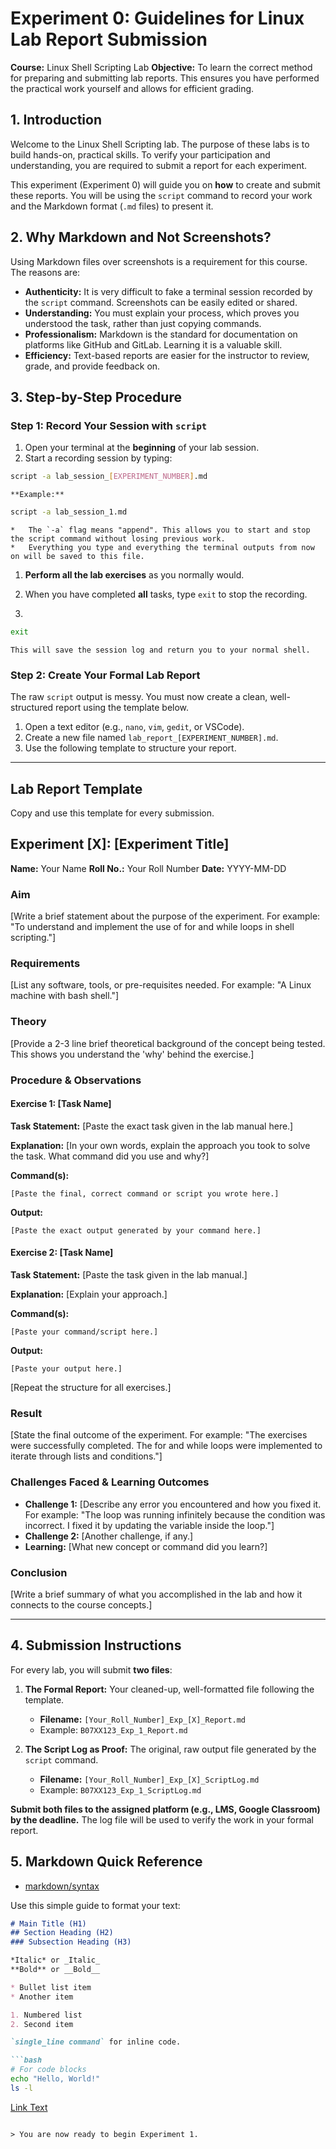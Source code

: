 # Experiment 0: Guidelines for Linux Lab Report Submission

**Course:** Linux Shell Scripting Lab
**Objective:** To learn the correct method for preparing and submitting lab reports. This ensures you have performed the practical work yourself and allows for efficient grading.

## 1. Introduction

Welcome to the Linux Shell Scripting lab. The purpose of these labs is to build hands-on, practical skills. To verify your participation and understanding, you are required to submit a report for each experiment.

This experiment (Experiment 0) will guide you on **how** to create and submit these reports. You will be using the `script` command to record your work and the Markdown format (`.md` files) to present it.

## 2. Why Markdown and Not Screenshots?

Using Markdown files over screenshots is a requirement for this course. The reasons are:

*   **Authenticity:** It is very difficult to fake a terminal session recorded by the `script` command. Screenshots can be easily edited or shared.
*   **Understanding:** You must explain your process, which proves you understood the task, rather than just copying commands.
*   **Professionalism:** Markdown is the standard for documentation on platforms like GitHub and GitLab. Learning it is a valuable skill.
*   **Efficiency:** Text-based reports are easier for the instructor to review, grade, and provide feedback on.

## 3. Step-by-Step Procedure

### **Step 1: Record Your Session with `script`**

1.  Open your terminal at the **beginning** of your lab session.
2.  Start a recording session by typing:
   

```bash
script -a lab_session_[EXPERIMENT_NUMBER].md
```
    **Example:**

```bash
script -a lab_session_1.md
```

    *   The `-a` flag means "append". This allows you to start and stop the script command without losing previous work.
    *   Everything you type and everything the terminal outputs from now on will be saved to this file.

1.  **Perform all the lab exercises** as you normally would.

2.  When you have completed **all** tasks, type `exit` to stop the recording.
3.  
```bash
exit
```
    This will save the session log and return you to your normal shell.

### **Step 2: Create Your Formal Lab Report**

The raw `script` output is messy. You must now create a clean, well-structured report using the template below.

1.  Open a text editor (e.g., `nano`, `vim`, `gedit`, or VSCode).
2.  Create a new file named `lab_report_[EXPERIMENT_NUMBER].md`.
3.  Use the following template to structure your report.

---

## **Lab Report Template**

Copy and use this template for every submission.


<h2>Experiment [X]: [Experiment Title]</h2><p><strong>Name:</strong> Your Name
<strong>Roll No.:</strong> Your Roll Number
<strong>Date:</strong> YYYY-MM-DD</p><h3>Aim</h3><p>[Write a brief statement about the purpose of the experiment. For example: "To understand and implement the use of for and while loops in shell scripting."]</p><h3>Requirements</h3><p>[List any software, tools, or pre-requisites needed. For example: "A Linux machine with bash shell."]</p><h3>Theory</h3><p>[Provide a 2-3 line brief theoretical background of the concept being tested. This shows you understand the 'why' behind the exercise.]</p><h3>Procedure & Observations</h3><h4>Exercise 1: [Task Name]</h4><p><strong>Task Statement:</strong> [Paste the exact task given in the lab manual here.]</p><p><strong>Explanation:</strong> [In your own words, explain the approach you took to solve the task. What command did you use and why?]</p><p><strong>Command(s):</strong></p><pre><code class="bash, language-bash,code-block">[Paste the final, correct command or script you wrote here.]
</code></pre>


<p><strong>Output:</strong></p><pre><code class=", language-,code-block">[Paste the exact output generated by your command here.]
</code></pre>


<h4>Exercise 2: [Task Name]</h4><p><strong>Task Statement:</strong> [Paste the task given in the lab manual.]</p><p><strong>Explanation:</strong> [Explain your approach.]</p><p><strong>Command(s):</strong></p><pre><code class="bash, language-bash,code-block">[Paste your command/script here.]
</code></pre>


<p><strong>Output:</strong></p><pre><code class=", language-,code-block">[Paste your output here.]
</code></pre>
<p>[Repeat the structure for all exercises.]</p><h3>Result</h3><p>[State the final outcome of the experiment. For example: "The exercises were successfully completed. The for and while loops were implemented to iterate through lists and conditions."]</p><h3>Challenges Faced & Learning Outcomes</h3><ul><li><strong>Challenge 1:</strong> [Describe any error you encountered and how you fixed it. For example: "The loop was running infinitely because the condition was incorrect. I fixed it by updating the variable inside the loop."]</li><li><strong>Challenge 2:</strong> [Another challenge, if any.]</li><li><strong>Learning:</strong> [What new concept or command did you learn?]</li></ul>

<h3>Conclusion</h3><p>[Write a brief summary of what you accomplished in the lab and how it connects to the course concepts.]</p>



---

## 4. Submission Instructions

For every lab, you will submit **two files**:

1.  **The Formal Report:** Your cleaned-up, well-formatted file following the template.
    *   **Filename:** `[Your_Roll_Number]_Exp_[X]_Report.md`
    *   Example: `B07XX123_Exp_1_Report.md`

2.  **The Script Log as Proof:** The original, raw output file generated by the `script` command.
    *   **Filename:** `[Your_Roll_Number]_Exp_[X]_ScriptLog.md`
    *   Example: `B07XX123_Exp_1_ScriptLog.md`

**Submit both files to the assigned platform (e.g., LMS, Google Classroom) by the deadline.** The log file will be used to verify the work in your formal report.




## 5. Markdown Quick Reference

- [markdown/syntax](https://daringfireball.net/projects/markdown/syntax)

Use this simple guide to format your text:

```markdown
# Main Title (H1)
## Section Heading (H2)
### Subsection Heading (H3)

*Italic* or _Italic_
**Bold** or __Bold__

* Bullet list item
* Another item

1. Numbered list
2. Second item

`single_line command` for inline code.

```bash
# For code blocks
echo "Hello, World!"
ls -l
```

[Link Text](https://example.com)
```

> You are now ready to begin Experiment 1. 